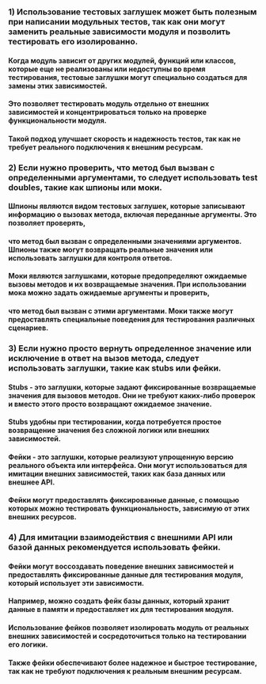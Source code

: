 ### 1) Использование тестовых заглушек может быть полезным при написании модульных тестов, так как они могут заменить реальные зависимости модуля и позволить тестировать его изолированно.

#### Когда модуль зависит от других модулей, функций или классов, которые еще не реализованы или недоступны во время тестирования, тестовые заглушки могут специально создаться для замены этих зависимостей.
#### Это позволяет тестировать модуль отдельно от внешних зависимостей и концентрироваться только на проверке функциональности модуля.
#### Такой подход улучшает скорость и надежность тестов, так как не требует реального подключения к внешним ресурсам.

### 2) Если нужно проверить, что метод был вызван с определенными аргументами, то следует использовать test doubles, такие как шпионы или моки.
#### Шпионы являются видом тестовых заглушек, которые записывают информацию о вызовах метода, включая переданные аргументы. Это позволяет проверять, 
#### что метод был вызван с определенными значениями аргументов. Шпионы также могут возвращать реальные значения или использовать заглушки для контроля ответов.

#### Моки являются заглушками, которые предопределяют ожидаемые вызовы методов и их возвращаемые значения. При использовании мока можно задать ожидаемые аргументы и проверить, 
#### что метод был вызван с этими аргументами. Моки также могут предоставлять специальные поведения для тестирования различных сценариев.

### 3) Если нужно просто вернуть определенное значение или исключение в ответ на вызов метода, следует использовать заглушки, такие как stubs или фейки.

#### Stubs - это заглушки, которые задают фиксированные возвращаемые значения для вызовов методов. Они не требуют каких-либо проверок и вместо этого просто возвращают ожидаемое значение. 
#### Stubs удобны при тестировании, когда потребуется простое возвращение значения без сложной логики или внешних зависимостей.

#### Фейки - это заглушки, которые реализуют упрощенную версию реального объекта или интерфейса. Они могут использоваться для имитации внешних зависимостей, таких как база данных или внешнее API. 
#### Фейки могут предоставлять фиксированные данные, с помощью которых можно тестировать функциональность, зависимую от этих внешних ресурсов.

### 4) Для имитации взаимодействия с внешними API или базой данных рекомендуется использовать фейки.

#### Фейки могут воссоздавать поведение внешних зависимостей и предоставлять фиксированные данные для тестирования модуля, который использует эти зависимости.
#### Например, можно создать фейк базы данных, который хранит данные в памяти и предоставляет их для тестирования модуля.

#### Использование фейков позволяет изолировать модуль от реальных внешних зависимостей и сосредоточиться только на тестировании его логики. 
#### Также фейки обеспечивают более надежное и быстрое тестирование, так как не требуют подключения к реальным внешним ресурсам.
